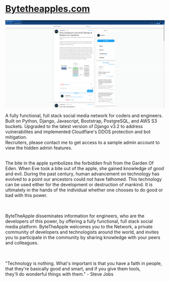 # [Bytetheapples.com](https://www.bytetheapples.com/)

<img src="https://github.com/ckp7blessed/portfolio/blob/master/src/assets/bytetheapples.png">

A fully functional, full stack social media network for coders and engineers. Built on Python, Django, Javascript, Bootstrap, PostgreSQL, and AWS S3 buckets. Upgraded to the latest version of Django v3.2 to address vulnerabilites and implemented Cloudflare's DDOS protection and bot mitigation.<br />
Recruiters, please contact me to get access to a sample admin account to view the hidden admin features. <br /><br />

The bite in the apple symbolizes the forbidden fruit from the Garden Of Eden. When Eve took a bite out of the apple, she gained knowledge of good and evil. During the past century, human advancement on technology has evolved to a point our ancestors could not have fathomed. This technology can be used either for the development or destruction of mankind. It is ultimately in the hands of the individual whether one chooses to do good or bad with this power.

<br /><br />
ByteTheApple disseminates information for engineers, who are the developers of this power, by offering a fully functional, full stack social media platform. ByteTheApple welcomes you to the Network, a private community of developers and technologists around the world, and invites you to participate in the community by sharing knowledge with your peers and colleagues.

<br /><br />
"Technology is nothing. What's important is that you have a faith in people,<br />
that they're basically good and smart, and if you give them tools,<br />
they'll do wonderful things with them." - Steve Jobs<br />
